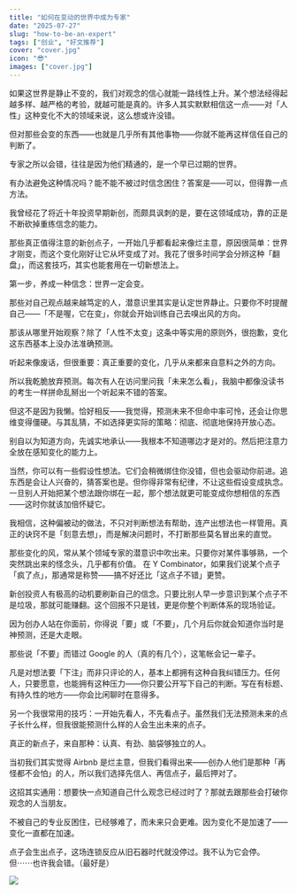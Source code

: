 ```yaml
---
title: "如何在变动的世界中成为专家"
date: "2025-07-27"
slug: "how-to-be-an-expert"
tags: ["创业", "好文推荐"]
cover: "cover.jpg"
icon: "😎"
images: ["cover.jpg"]
---
```

如果这世界是静止不变的，我们对观念的信心就能一路线性上升。某个想法经得起越多样、越严格的考验，就越可能是真的。许多人其实默默相信这一点——对「人性」这种变化不大的领域来说，这么想或许没错。



但对那些会变的东西——也就是几乎所有其他事物——你就不能再这样信任自己的判断了。



专家之所以会错，往往是因为他们精通的，是一个早已过期的世界。



有办法避免这种情况吗？能不能不被过时信念困住？答案是——可以，但得靠一点方法。



我曾经花了将近十年投资早期新创，而颇具讽刺的是，要在这领域成功，靠的正是不断砍掉重练信念的能力。



那些真正值得注意的新创点子，一开始几乎都看起来像烂主意，原因很简单：世界才刚变，而这个变化刚好让它从坏变成了对。我花了很多时间学会分辨这种「翻盘」，而这套技巧，其实也能套用在一切新想法上。



第一步，养成一种信念：世界一定会变。



那些对自己观点越来越笃定的人，潜意识里其实是认定世界静止。只要你不时提醒自己——「不是喔，它在变」，你就会开始训练自己去嗅出风的方向。



那该从哪里开始观察？除了「人性不太变」这条中等实用的原则外，很抱歉，变化这东西基本上没办法准确预测。



听起来像废话，但很重要：真正重要的变化，几乎从来都来自意料之外的方向。



所以我乾脆放弃预测。每次有人在访问里问我「未来怎么看」，我脑中都像没读书的考生一样拼命乱掰出一个听起来不错的答案。



但这不是因为我懒。恰好相反——我觉得，预测未来不但命中率可怜，还会让你思维变得僵硬。与其乱猜，不如选择更实际的策略：彻底、彻底地保持开放心态。



别自以为知道方向，先诚实地承认——我根本不知道哪边才是对的。然后把注意力全放在感知变化的能力上。



当然，你可以有一些假设性想法。它们会稍微绑住你没错，但也会驱动你前进。追东西是会让人兴奋的，猜答案也是。但你得非常有纪律，不让这些假设变成执念。
一旦别人开始把某个想法跟你绑在一起，那个想法就更可能变成你想相信的东西——这时你就该加倍怀疑它。



我相信，这种偏被动的做法，不只对判断想法有帮助，连产出想法也一样管用。真正的诀窍不是「刻意去想」，而是解决问题时，不打断那些莫名冒出来的直觉。



那些变化的风，常从某个领域专家的潜意识中吹出来。只要你对某件事够熟，一个突然跳出来的怪念头，几乎都有价值。
在 Y Combinator，如果我们说某个点子「疯了点」，那通常是称赞——搞不好还比「这点子不错」更赞。



新创投资人有极高的动机要刷新自己的信念。只要比别人早一步意识到某个点子不是垃圾，那就可能赚翻。这个回报不只是钱，更是你整个判断体系的现场验证。



因为创办人站在你面前，你得说「要」或「不要」，几个月后你就会知道你当时是神预测，还是大走眼。



那些说「不要」而错过 Google 的人（真的有几个），这笔帐会记一辈子。



凡是对想法要「下注」而非只评论的人，基本上都拥有这种自我纠错压力。任何人，只要愿意，也能拥有这种压力——你只要公开写下自己的判断。写在有标题、有持久性的地方——你会比闲聊时在意得多。



另一个我很常用的技巧：一开始先看人，不先看点子。虽然我们无法预测未来的点子长什么样，但我很能预测什么样的人会生出未来的点子。



真正的新点子，来自那种：认真、有劲、脑袋够独立的人。



当初我们其实觉得 Airbnb 是烂主意，但我们看得出来——创办人他们是那种「再怪都不会怕」的人，所以我们选择先信人、再信点子，最后押对了。



这招其实通用：想要快一点知道自己什么观念已经过时了？那就去跟那些会打破你观念的人当朋友。



不被自己的专业反困住，已经够难了，而未来只会更难。因为变化不是加速了——变化一直都在加速。



点子会生出点子，这场连锁反应从旧石器时代就没停过。我不认为它会停。
但⋯⋯也许我会错。（最好是）




![](https://prod-files-secure.s3.us-west-2.amazonaws.com/112d0858-5090-4d34-a606-b75eb8d65fd2/46476355-9cf3-4e99-9b7a-3531bc426380/1000202064.png?X-Amz-Algorithm=AWS4-HMAC-SHA256&X-Amz-Content-Sha256=UNSIGNED-PAYLOAD&X-Amz-Credential=ASIAZI2LB4663OTIVI7R%2F20250914%2Fus-west-2%2Fs3%2Faws4_request&X-Amz-Date=20250914T034941Z&X-Amz-Expires=3600&X-Amz-Security-Token=IQoJb3JpZ2luX2VjENv%2F%2F%2F%2F%2F%2F%2F%2F%2F%2FwEaCXVzLXdlc3QtMiJIMEYCIQDnCvVfT%2BsqxjfOmPt%2BCbxcWGr9uve9jaYDMcUwnV60FQIhAPgcViRxDDlJrOaSqxUVjtezbrg1B9mpBMTmAAYq%2FIz0Kv8DCFQQABoMNjM3NDIzMTgzODA1IgzSLdw5Dn2YS8IL%2FFIq3AOHgEWQ8moAgI3j08COd%2Bz6apbqoMLIkgbovCEvsuR3UO7W1h%2Feln6jNXM1RJ%2FPN2A%2FjypG5Uavh0SfGxdcWElX8Nhrrgs%2FVaGvTUNutzzJ6HHHpkg6JZCYX3mDVnHZmUan8dTAlU%2BNMqHGM%2ByiEYAJ3edqq8o1YQFGApoFHKwoEtuUfdYSuWNKo8Ncj%2BRIMnG1x6OVeQonco1SdelLwix1e469q3xSmDBh2j0Gsftwsg11qCeD7Hl%2Bh0%2FedRxubEE8jkfxiKo%2FvNoiqjW3bSK25sojNVeDzva%2FYL3lPSe48Vdj28ed8Ju5YXWZ5eFnMr4%2BA0Dst1jzB%2Bno413igiyg5mNNDFO4EAHeZoTfi58DP48lcNt6sMxvxapXvYdh2fvisTDVlQtZR%2F1oyTejelvjJhvlMk9YxDtGpHnWhnzSziSgYRy4kJxw3goSksqtIig%2FWprTFpexFN%2ByV7okTjN3x4o7r1zMLAyhVakf5bBOdfj3cVKp5vk%2Bu7Uqbs5kxUEAzMxk1N5ti3WiDFbbhcF5I8hmxYV7BRz9OUoxYQFS24AeSvDakKe6ICY9%2FM%2Fo0l%2FSqjtgLhoHyg97Dfw0BWIT29tinyaHQXldo8ZfFJamCQPwwCNlIqRGVwY%2FGzC62pjGBjqkAeVEC3DuE5xMobtuAoRIzGKKmQL9Bft8u1yPoXyiYKs5zlwdKKQtYvcrJW6OuFChIVcO9y0S%2BRKL08ewXpBZ1gmCePDvkqb%2F0Z7f9HghQ1IEJzYSK3DMeGMJa7G%2FmVGRqRBSgeQl8RulBbK3YzujM8Wa3G%2Fcf5%2Fl2%2Fofx5XFaySJAZbaWm9WuEjYPJczqHj4y%2BQemhq9Q3QIbSbQdvSTELki4D2M&X-Amz-Signature=4943bb415d1a6af40f9062a870e28724365d8c6eb234f985ebbfec8844fff93d&X-Amz-SignedHeaders=host&x-amz-checksum-mode=ENABLED&x-id=GetObject)

